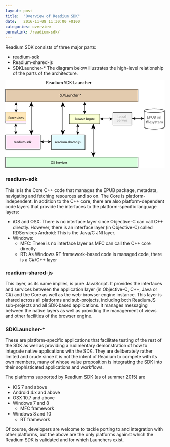 ```yaml
---
layout: post
title:  "Overview of Readium SDK"
date:   2016-11-08 11:30:00 +0100
categories: overview
permalink: /readium-sdk/
---
```


Readium SDK consists of three major parts:

- readium-sdk
- Readium-shared-js
- SDKLauncher-*
The diagram below illustrates the high-level relationship of the parts of the architecture.

![readium-sdk](/assets/images/readium-sdk.png)

### readium-sdk

This is is the Core C++ code that manages the EPUB package, metadata, navigating and fetching resources and so on. The Core is platform-independent. In addition to the C++ core, there are also platform-dependent code layers that provide the interfaces to the platform-specific language layers:

- iOS and OSX: There is no interface layer since Objective-C can call C++ directly. However, there is an interface layer (in Objective-C) called RDServices
Android: This is the Java/C JNI layer.
- Windows:
    - MFC: There is no interface layer as MFC can call the C++ core directly
    - RT: As Windows RT framework-based code is managed code, there is a C#/C++ layer

### readium-shared-js

This layer, as its name implies, is pure JavaScript. It provides the interfaces and services between the application layer (in Objective-C, C++, Java or C#) and the Core as well as the web-browser engine instance. This layer is shared across all platforms and sub-projects, including both ReadiumJS sub-projects and all SDK-based applications. It manages messaging between the native layers as well as providing the management of views and other facilities of the browser engine.

### SDKLauncher-*

These are platform-specific applications that facilitate testing of the rest of the SDK as well as providing a rudimentary demonstration of how to integrate native applications with the SDK. They are deliberately rather limited and crude since it is not the intent of Readium to compete with its own members, many of whose value proposition is integrating the SDK into their sophisticated applications and workflows.

The platforms supported by Readium SDK (as of summer 2015) are

- iOS 7 and above
- Android 4.x and above
- OSX 10.7 and above
- Windows 7 and 8
    - MFC framework
- Windows 8 and 10
    - RT framework

Of course, developers are welcome to tackle porting to and integration with other platforms, but the above are the only platforms against which the Readium SDK is validated and for which Launchers exist.